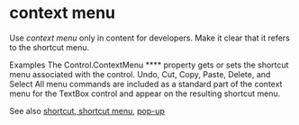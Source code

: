 # context menu

Use *context menu* only in content for developers. Make it clear that it refers to the shortcut menu.

Examples
The Control.ContextMenu **** property gets or sets the shortcut menu associated with the control.
Undo, Cut, Copy, Paste, Delete, and Select All menu commands are included as a standard part of the context menu for the TextBox control and appear on the resulting shortcut menu.

See also [shortcut, shortcut menu](https://worldready.cloudapp.net/Styleguide/Read?id=2700&topicid=28830), [pop-up](https://worldready.cloudapp.net/Styleguide/Read?id=2700&topicid=28831)

